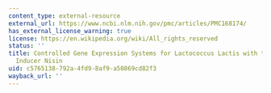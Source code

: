 ```yaml
---
content_type: external-resource
external_url: https://www.ncbi.nlm.nih.gov/pmc/articles/PMC168174/
has_external_license_warning: true
license: https://en.wikipedia.org/wiki/All_rights_reserved
status: ''
title: Controlled Gene Expression Systems for Lactococcus Lactis with the Food-grade
  Inducer Nisin
uid: c5765138-792a-4fd9-8af9-a50869cd82f3
wayback_url: ''
---
```

